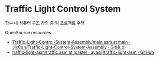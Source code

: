 # Traffic Light Control System
학부 내 컴퓨터 구조 강의 중 팀 프로젝트 수행

OpenSource resources
- [Traffic-Light-Control-System-Assembly/main.asm at main · JixCan/Traffic-Light-Control-System-Assembly · GitHub](https://github.com/JixCan/Traffic-Light-Control-System-Assembly/blob/main/main.asm))
- [traffic-light-asm/traffic.asm at master · ayadij/traffic-light-asm · GitHub](https://github.com/ayadij/traffic-light-asm/blob/master/traffic.asm)
